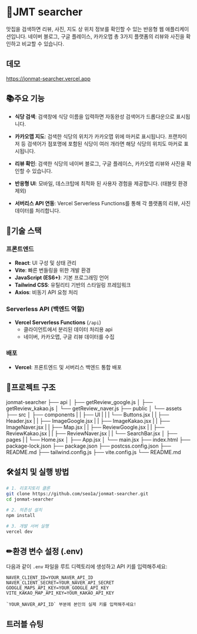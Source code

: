 # 🍕JMT searcher
맛집을 검색하면 리뷰, 사진, 지도 상 위치 정보를 확인할 수 있는 반응형 웹 애플리케이션입니다.
네이버 블로그, 구글 플레이스, 카카오맵 총 3가지 플랫폼의 리뷰와 사진을 확인하고 비교할 수 있습니다.

## 데모
https://jonmat-searcher.vercel.app




## 📚주요 기능

- **식당 검색**: 검색창에 식당 이름을 입력하면 자동완성 검색어가 드롭다운으로 표시됩니다.

- **카카오맵 지도**: 검색한 식당의 위치가 카카오맵 위에 마커로 표시됩니다. 프랜차이저 등 검색어가 점포명에 포함된 식당이 여러 개라면 해당 식당의 위치도 마커로 표시됩니다.

- **리뷰 확인**: 검색한 식당의 네이버 블로그, 구글 플레이스, 카카오맵 리뷰와 사진을 확인할 수 있습니다.

- **반응형 UI**: 모바일, 데스크탑에 최적화 된 사용자 경험을 제공합니다. (태블릿 환경 제외)

- **서버리스 API 연동**: Vercel Serverless Functions를 통해 각 플랫폼의 리뷰, 사진 데이터를 처리합니다.




## 🧩기술 스택

### 프론트엔드

- **React**: UI 구성 및 상태 관리
- **Vite**: 빠른 번들링을 위한 개발 환경
- **JavaScript (ES6+)**: 기본 프로그래밍 언어
- **Tailwind CSS**: 유틸리티 기반의 스타일링 프레임워크
- **Axios**: 비동기 API 요청 처리

### Serverless API (백엔드 역할)

- **Vercel Serverless Functions** (`/api`)  
  - 클라이언트에서 분리된 데이터 처리용 api
  - 네이버, 카카오맵, 구글 리뷰 데이터를 수집


### 배포

- **Vercel**: 프론트엔드 및 서버리스 백엔드 통합 배포




## 📁프로젝트 구조
jonmat-searcher
├── api
│   ├── getReview_google.js
│   ├── getReview_kakao.js
│   └── getReview_naver.js
├── public
│   └── assets
├── src
│   ├── components
|   |    ├── UI
|   |    |   └── Buttons.jsx
|   |    ├── Header.jsx
|   |    ├── ImageGoogle.jsx
|   |    ├── ImageKakao.jsx
|   |    ├── ImageNaver.jsx
|   |    ├── Map.jsx
|   |    ├── ReviewGoogle.jsx
|   |    ├── ReviewKakao.jsx
|   |    ├── ReviewNaver.jsx
|   |    └── SearchBar.jsx
│   ├── pages
|   |   └── Home.jsx
│   ├── App.jsx
│   └── main.jsx
├── index.html
├── package-lock.json
├── package.json
├── postcss.config.json
├── README.md
├── tailwind.config.js
├── vite.config.js
└── README.md




## 🛠설치 및 실행 방법
```bash
# 1. 리포지토리 클론
git clone https://github.com/seo1a/jonmat-searcher.git
cd jonmat-searcher

# 2. 의존성 설치
npm install

# 3. 개발 서버 실행
vercel dev
```




## ✏환경 변수 설정 (.env)

다음과 같이 `.env` 파일을 루트 디렉토리에 생성하고 API 키를 입력해주세요:

```
NAVER_CLIENT_ID=YOUR_NAVER_API_ID
NAVER_CLIENT_SECRET=YOUR_NAVER_API_SECRET
GOOGLE_MAPS_API_KEY=YOUR_GOOGLE_API_KEY
VITE_KAKAO_MAP_API_KEY=YOUR_KAKAO_API_KEY

`YOUR_NAVER_API_ID` 부분에 본인의 실제 키를 입력해주세요!
```




## 트러블 슈팅
